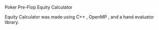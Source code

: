 Poker Pre-Flop Equity Calculator

Equity Calculator was made using C++ , OpenMP , and a hand evaluator library.
